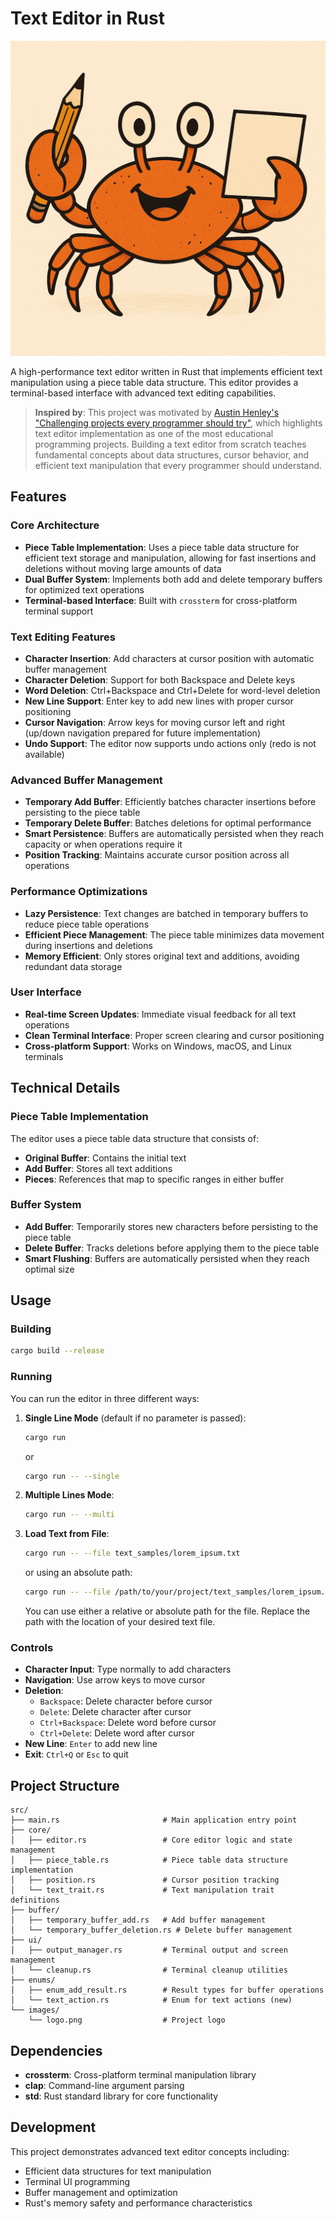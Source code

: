 # Text Editor in Rust

![Text Editor Logo](src/images/logo.png)

A high-performance text editor written in Rust that implements efficient text manipulation using a piece table data structure. This editor provides a terminal-based interface with advanced text editing capabilities.

> **Inspired by**: This project was motivated by [Austin Henley's "Challenging projects every programmer should try"](https://austinhenley.com/blog/challengingprojects.html), which highlights text editor implementation as one of the most educational programming projects. Building a text editor from scratch teaches fundamental concepts about data structures, cursor behavior, and efficient text manipulation that every programmer should understand.

## Features

### Core Architecture
- **Piece Table Implementation**: Uses a piece table data structure for efficient text storage and manipulation, allowing for fast insertions and deletions without moving large amounts of data
- **Dual Buffer System**: Implements both add and delete temporary buffers for optimized text operations
- **Terminal-based Interface**: Built with `crossterm` for cross-platform terminal support

### Text Editing Features
- **Character Insertion**: Add characters at cursor position with automatic buffer management
- **Character Deletion**: Support for both Backspace and Delete keys
- **Word Deletion**: Ctrl+Backspace and Ctrl+Delete for word-level deletion
- **New Line Support**: Enter key to add new lines with proper cursor positioning
- **Cursor Navigation**: Arrow keys for moving cursor left and right (up/down navigation prepared for future implementation)
- **Undo Support**: The editor now supports undo actions only (redo is not available)

### Advanced Buffer Management
- **Temporary Add Buffer**: Efficiently batches character insertions before persisting to the piece table
- **Temporary Delete Buffer**: Batches deletions for optimal performance
- **Smart Persistence**: Buffers are automatically persisted when they reach capacity or when operations require it
- **Position Tracking**: Maintains accurate cursor position across all operations

### Performance Optimizations
- **Lazy Persistence**: Text changes are batched in temporary buffers to reduce piece table operations
- **Efficient Piece Management**: The piece table minimizes data movement during insertions and deletions
- **Memory Efficient**: Only stores original text and additions, avoiding redundant data storage

### User Interface
- **Real-time Screen Updates**: Immediate visual feedback for all text operations
- **Clean Terminal Interface**: Proper screen clearing and cursor positioning
- **Cross-platform Support**: Works on Windows, macOS, and Linux terminals

## Technical Details

### Piece Table Implementation
The editor uses a piece table data structure that consists of:
- **Original Buffer**: Contains the initial text
- **Add Buffer**: Stores all text additions
- **Pieces**: References that map to specific ranges in either buffer

### Buffer System
- **Add Buffer**: Temporarily stores new characters before persisting to the piece table
- **Delete Buffer**: Tracks deletions before applying them to the piece table
- **Smart Flushing**: Buffers are automatically persisted when they reach optimal size

## Usage

### Building
```bash
cargo build --release
```

### Running

You can run the editor in three different ways:

1. **Single Line Mode** (default if no parameter is passed):
   ```bash
   cargo run
   ```
   or
   ```bash
   cargo run -- --single
   ```

2. **Multiple Lines Mode**:
   ```bash
   cargo run -- --multi
   ```

3. **Load Text from File**:
   ```bash
   cargo run -- --file text_samples/lorem_ipsum.txt
   ```
   or using an absolute path:
   ```bash
   cargo run -- --file /path/to/your/project/text_samples/lorem_ipsum.txt
   ```
   You can use either a relative or absolute path for the file.
   Replace the path with the location of your desired text file.

### Controls
- **Character Input**: Type normally to add characters
- **Navigation**: Use arrow keys to move cursor
- **Deletion**: 
  - `Backspace`: Delete character before cursor
  - `Delete`: Delete character after cursor
  - `Ctrl+Backspace`: Delete word before cursor
  - `Ctrl+Delete`: Delete word after cursor
- **New Line**: `Enter` to add new line
- **Exit**: `Ctrl+Q` or `Esc` to quit

## Project Structure

```
src/
├── main.rs                       # Main application entry point
├── core/
│   ├── editor.rs                 # Core editor logic and state management
│   ├── piece_table.rs            # Piece table data structure implementation
│   ├── position.rs               # Cursor position tracking
│   └── text_trait.rs             # Text manipulation trait definitions
├── buffer/
│   ├── temporary_buffer_add.rs   # Add buffer management
│   └── temporary_buffer_deletion.rs # Delete buffer management
├── ui/
│   ├── output_manager.rs         # Terminal output and screen management
│   └── cleanup.rs                # Terminal cleanup utilities
├── enums/
│   ├── enum_add_result.rs        # Result types for buffer operations
│   └── text_action.rs            # Enum for text actions (new)
└── images/
    └── logo.png                  # Project logo
```

## Dependencies

- **crossterm**: Cross-platform terminal manipulation library
- **clap**: Command-line argument parsing
- **std**: Rust standard library for core functionality

## Development

This project demonstrates advanced text editor concepts including:
- Efficient data structures for text manipulation
- Terminal UI programming
- Buffer management and optimization
- Rust's memory safety and performance characteristics
